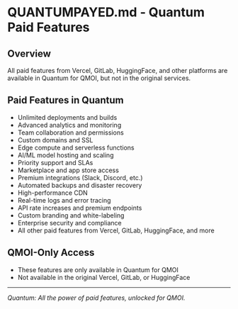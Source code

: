 # QUANTUMPAYED.md - Quantum Paid Features

## Overview

All paid features from Vercel, GitLab, HuggingFace, and other platforms are available in Quantum for QMOI, but not in the original services.

## Paid Features in Quantum

- Unlimited deployments and builds
- Advanced analytics and monitoring
- Team collaboration and permissions
- Custom domains and SSL
- Edge compute and serverless functions
- AI/ML model hosting and scaling
- Priority support and SLAs
- Marketplace and app store access
- Premium integrations (Slack, Discord, etc.)
- Automated backups and disaster recovery
- High-performance CDN
- Real-time logs and error tracing
- API rate increases and premium endpoints
- Custom branding and white-labeling
- Enterprise security and compliance
- All other paid features from Vercel, GitLab, HuggingFace, and more

## QMOI-Only Access

- These features are only available in Quantum for QMOI
- Not available in the original Vercel, GitLab, or HuggingFace

---

_Quantum: All the power of paid features, unlocked for QMOI._

